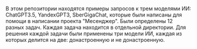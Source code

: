 В этом репозитории находятся примеры запросов к трем моделями ИИ: ChatGPT3.5, YandexGPT3, SberGigaChat, которые были написаны для помощи в написании проекта "Месенджер".
Были определены 12 разных задач. Каждая задача находится в отдельной директории. Для решения каждой задачи были применены три модели ИИ, каждая из которых делится на две: донастроенную и не донастроенную.
